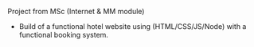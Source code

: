 Project from MSc (Internet & MM module)
- Build of a functional hotel website using (HTML/CSS/JS/Node) with a functional booking system.

